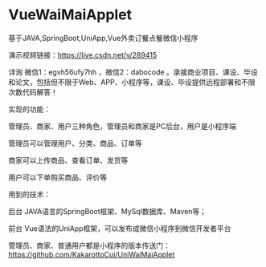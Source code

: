 # VueWaiMaiApplet
基于JAVA,SpringBoot,UniApp,Vue外卖订餐点餐微信小程序

演示视频链接：https://live.csdn.net/v/289415

详询 微信1：egvh56ufy7hh ，微信2：dabocode  。承接商业项目、课设、毕设和论文，包括但不限于Web、APP、小程序等，课设、毕设提供远程部署和不限次数代码解答！

实现的功能：

管理员、商家、用户三种角色，管理员和商家是PC后台，用户是小程序端

管理员可以管理用户、分类、商品、订单等

商家可以上传商品、查看订单、发货等

用户可以下单购买商品、评价等

用到的技术：

后台 JAVA语言的SpringBoot框架、MySql数据库、Maven等；

前台 Vue语法的UniApp框架，可以发布成微信小程序到微信开发者平台

管理员、商家、普通用户都是小程序的版本传送门：https://github.com/KakarottoCui/UniWaiMaiApplet
